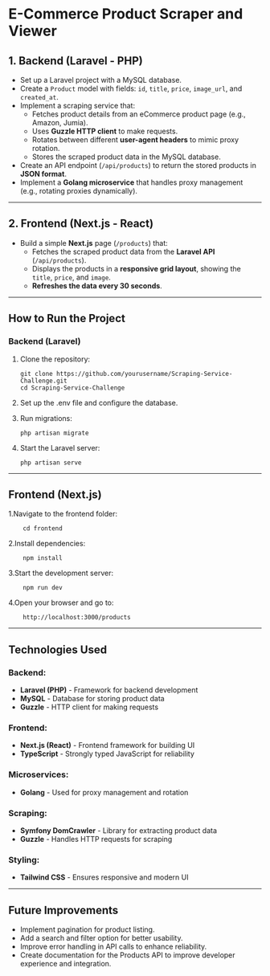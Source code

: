 # **E-Commerce Product Scraper and Viewer**

## 1. Backend (Laravel - PHP)
- Set up a Laravel project with a MySQL database.
- Create a `Product` model with fields: `id`, `title`, `price`, `image_url`, and `created_at`.
- Implement a scraping service that:
  - Fetches product details from an eCommerce product page (e.g., Amazon, Jumia).
  - Uses **Guzzle HTTP client** to make requests.
  - Rotates between different **user-agent headers** to mimic proxy rotation.
  - Stores the scraped product data in the MySQL database.
- Create an API endpoint (`/api/products`) to return the stored products in **JSON format**.
- Implement a **Golang microservice** that handles proxy management (e.g., rotating proxies dynamically).

---

## 2. Frontend (Next.js - React)
- Build a simple **Next.js** page (`/products`) that:
  - Fetches the scraped product data from the **Laravel API** (`/api/products`).
  - Displays the products in a **responsive grid layout**, showing the `title`, `price`, and `image`.
  - **Refreshes the data every 30 seconds**.

---

## How to Run the Project

### Backend (Laravel)
1. Clone the repository:

       git clone https://github.com/yourusername/Scraping-Service-Challenge.git
       cd Scraping-Service-Challenge

2. Set up the .env file and configure the database.
3. Run migrations:

       php artisan migrate
   
4. Start the Laravel server:

       php artisan serve

---

## Frontend (Next.js) 

1.Navigate to the frontend folder:

        cd frontend
        
2.Install dependencies:
    
        npm install

3.Start the development server:

        npm run dev

4.Open your browser and go to:

        http://localhost:3000/products

---

## Technologies Used

### Backend:
- **Laravel (PHP)** - Framework for backend development  
- **MySQL** - Database for storing product data  
- **Guzzle** - HTTP client for making requests  

### Frontend:
- **Next.js (React)** - Frontend framework for building UI  
- **TypeScript** - Strongly typed JavaScript for reliability  

### Microservices:
- **Golang** - Used for proxy management and rotation  

### Scraping:
- **Symfony DomCrawler** - Library for extracting product data  
- **Guzzle** - Handles HTTP requests for scraping  

### Styling:
- **Tailwind CSS** - Ensures responsive and modern UI

---

## Future Improvements

- Implement pagination for product listing.  
- Add a search and filter option for better usability.  
- Improve error handling in API calls to enhance reliability.
- Create documentation for the Products API to improve developer experience and integration.  







